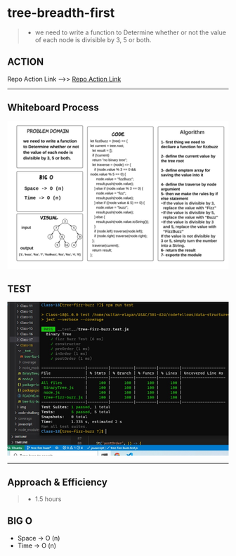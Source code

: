 # tree-breadth-first

> - we need to write a function to Determine whether or not the value of each node is divisible by 3, 5 or both.

## ACTION 

Repo Action Link -->> [Repo Action Link](https://github.com/sultan-elayan/data-structures-and-algorithms/actions)


<hr>

## Whiteboard Process

![](tree-fizz-buzz.jpeg)

## TEST 

![](CC-18-test.jpg)


<hr>


## Approach & Efficiency
> - 1.5 hours  

## BIG O 

- Space -> O (n)
- Time -> O (n)



